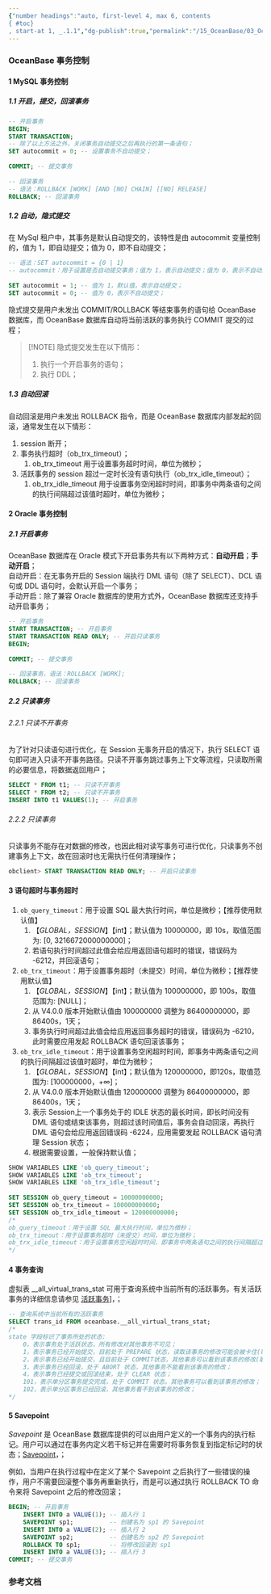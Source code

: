 ```yaml
---
{"number headings":"auto, first-level 4, max 6, contents
{ #toc}
, start-at 1, _.1.1","dg-publish":true,"permalink":"/15_OceanBase/03_OceanBase 高阶进阶/事务管理/OceanBase 事务控制/","dgPassFrontmatter":true}
---
```



### OceanBase 事务控制
#### 1 MySQL 事务控制  
##### 1.1 开启，提交，回滚事务  

```sql  
-- 开启事务  
BEGIN;  
START TRANSACTION;  
-- 除了以上方法之外，关闭事务自动提交之后再执行的第一条语句；  
SET autocommit = 0; -- 设置事务不自动提交；  
  
COMMIT; -- 提交事务  
  
-- 回滚事务  
-- 语法：ROLLBACK [WORK] [AND [NO] CHAIN] [[NO] RELEASE]  
ROLLBACK; -- 回滚事务  
```  

##### 1.2 自动，隐式提交  
在 MySql 租户中，其事务是默认自动提交的，该特性是由 autocommit 变量控制的，值为 1，即自动提交；值为 0，即不自动提交；  

```sql  
-- 语法：SET autocommit = {0 | 1}  
-- autocommit：用于设置是否自动提交事务；值为 1，表示自动提交；值为 0，表示不自动提交；  
  
SET autocommit = 1; -- 值为 1，默认值，表示自动提交；  
SET autocommit = 0; -- 值为 0，表示不自动提交；  
```  

隐式提交是用户未发出 COMMIT/ROLLBACK 等结束事务的语句给 OceanBase 数据库，而 OceanBase 数据库自动将当前活跃的事务执行 COMMIT 提交的过程；

> [!NOTE] 隐式提交发生在以下情形：  
> 1. 执行一个开启事务的语句；  
> 2. 执行 DDL；  


##### 1.3 自动回滚  
自动回滚是用户未发出 ROLLBACK 指令，而是 OceanBase 数据库内部发起的回滚，通常发生在以下情形：  
  
1. session 断开；  
2. 事务执行超时（ob_trx_timeout）；  
	1. ob_trx_timeout 用于设置事务超时时间，单位为微秒；  
3. 活跃事务的 session 超过一定时长没有语句执行（ob_trx_idle_timeout）；  
	1. ob_trx_idle_timeout 用于设置事务空闲超时时间，即事务中两条语句之间的执行间隔超过该值时超时，单位为微秒；  


#### 2 Oracle 事务控制  
##### 2.1 开启事务  
OceanBase 数据库在 Oracle 模式下开启事务共有以下两种方式：**自动开启**；**手动开启**；  
自动开启：在无事务开启的 Session 端执行 DML 语句（除了 SELECT）、DCL 语句或 DDL 语句时，会默认开启一个事务；  
手动开启：除了兼容 Oracle 数据库的使用方式外，OceanBase 数据库还支持手动开启事务；

```sql  
-- 开启事务  
START TRANSACTION; -- 开启事务  
START TRANSACTION READ ONLY; -- 开启只读事务  
BEGIN;  
  
COMMIT; -- 提交事务  
  
-- 回滚事务，语法：ROLLBACK [WORK];  
ROLLBACK; -- 回滚事务  
```  

##### 2.2 只读事务  
###### 2.2.1 只读不开事务  

为了针对只读语句进行优化，在 Session 无事务开启的情况下，执行 SELECT 语句即可进入只读不开事务路径。只读不开事务跳过事务上下文等流程，只读取所需的必要信息，将数据返回用户；

```sql  
SELECT * FROM t1; -- 只读不开事务  
SELECT * FROM t2; -- 只读不开事务  
INSERT INTO t1 VALUES(1); -- 开启事务  
```  

###### 2.2.2 只读事务  

只读事务不能存在对数据的修改，也因此相对读写事务可进行优化，只读事务不创建事务上下文，故在回滚时也无需执行任何清理操作；

```sql  
obclient> START TRANSACTION READ ONLY; -- 开启只读事务  
```  

#### 3 语句超时与事务超时  
  
1. `ob_query_timeout`：用于设置 SQL 最大执行时间，单位是微秒；【推荐使用默认值】  
	1. 【*GLOBAL，SESSION*】【int】；默认值为 10000000，即 10s，取值范围为: [0, 3216672000000000]；  
	2. 若语句执行时间超过此值会给应用返回语句超时的错误，错误码为 -6212，并回滚语句；  
2. `ob_trx_timeout`：用于设置事务超时（未提交）时间，单位为微秒；【推荐使用默认值】  
	1. 【*GLOBAL，SESSION*】【int】；默认值为 100000000，即 100s，取值范围为: [NULL]； 
	2. 从 V4.0.0 版本开始默认值由 100000000 调整为 86400000000，即 86400s，1天；  
	3. 事务执行时间超过此值会给应用返回事务超时的错误，错误码为 -6210，此时需要应用发起 ROLLBACK 语句回滚该事务；  
3. `ob_trx_idle_timeout`：用于设置事务空闲超时时间，即事务中两条语句之间的执行间隔超过该值时超时，单位为微秒；  
	1. 【*GLOBAL，SESSION*】【int】；默认值为 120000000，即120s，取值范围为: [100000000，+∞]；  
	2. 从 V4.0.0 版本开始默认值由 120000000 调整为 86400000000，即 86400s，1天；  
	3. 表示 Session上一个事务处于的 IDLE 状态的最长时间，即长时间没有 DML 语句或结束该事务，则超过该时间值后，事务会自动回滚，再执行 DML 语句会给应用返回错误码 -6224，应用需要发起 ROLLBACK 语句清理 Session 状态；  
	4. 根据需要设置，一般保持默认值；  

```sql  
SHOW VARIABLES LIKE 'ob_query_timeout';  
SHOW VARIABLES LIKE 'ob_trx_timeout';  
SHOW VARIABLES LIKE 'ob_trx_idle_timeout';  
  
SET SESSION ob_query_timeout = 10000000000;  
SET SESSION ob_trx_timeout = 100000000000;  
SET SESSION ob_trx_idle_timeout = 120000000000;  
/*  
ob_query_timeout：用于设置 SQL 最大执行时间，单位为微秒；  
ob_trx_timeout：用于设置事务超时（未提交）时间，单位为微秒；  
ob_trx_idle_timeout：用于设置事务空闲超时时间，即事务中两条语句之间的执行间隔超过该值时超时，单位为微秒；  
*/  
```  


#### 4 事务查询  
虚拟表 \_\_all_virtual_trans_stat 可用于查询系统中当前所有的活跃事务。有关活跃事务的详细信息请参见 [活跃事务](https://www.oceanbase.com/docs/enterprise-oceanbase-database-cn-10000000000356643)]，；  

```sql  
-- 查询系统中当前所有的活跃事务  
SELECT trans_id FROM oceanbase.__all_virtual_trans_stat;  
/*  
state 字段标识了事务所处的状态:  
	0，表示事务处于活跃状态，所有修改对其他事务不可见；  
	1，表示事务已经开始提交，目前处于 PREPARE 状态，读取该事务的修改可能会被卡住(取决于版本号)；  
	2，表示事务已经开始提交，且目前处于 COMMIT状态，其他事务可以看到该事务的修改(取决于版本号)；  
	3，表示事务已经回滚，处于 ABORT 状态，其他事务不能看到该事务的修改；  
	4，表示事务已经提交或回滚结束，处于 CLEAR 状态；  
	101，表示单分区事务提交完成，处于 COMMIT 状态，其他事务可以看到该事务的修改；  
	102，表示单分区事务已经回滚，其他事务看不到该事务的修改；  
*/  
```  


#### 5 Savepoint  
*Savepoint* 是 OceanBase 数据库提供的可以由用户定义的一个事务内的执行标记。用户可以通过在事务内定义若干标记并在需要时将事务恢复到指定标记时的状态；[Savepoint](https://www.oceanbase.com/docs/enterprise-oceanbase-database-cn-10000000000356644)，；  

例如，当用户在执行过程中在定义了某个 Savepoint 之后执行了一些错误的操作，用户不需要回滚整个事务再重新执行，而是可以通过执行 ROLLBACK TO 命令来将 Savepoint 之后的修改回滚；  

```sql  
BEGIN; -- 开启事务  
	INSERT INTO a VALUE(1); -- 插入行 1  
	SAVEPOINT sp1;          -- 创建名为 sp1 的 Savepoint  
	INSERT INTO a VALUE(2); -- 插入行 2  
	SAVEPOINT sp2;          -- 创建名为 sp2 的 Savepoint  
	ROLLBACK TO sp1;        -- 将修改回滚到 sp1  
	INSERT INTO a VALUE(3); -- 插入行 3  
COMMIT; -- 提交事务  
```


### 参考文档



